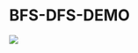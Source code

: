 # BFS-DFS-DEMO
![](https://user-images.githubusercontent.com/34631500/48962087-1348f680-ef49-11e8-9bcc-8cbf2d42e915.png)
